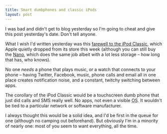 ```yaml
---
title: Smart dumbphones and classic iPods
layout: post
---
```


I was bad and didn't get to blog yesterday so I'm going to cheat and give this post yesterday's date. Don't tell anyone.

What I wish I'd written yesterday was this <a href="http://www.abccopywriting.com/2014/09/12/why-i-loved-the-ipod-classic">farewell to the iPod Classic</a>, which Apple quietly dropped from its store this week (although you can still buy the <a href="http://www.apple.com/uk/ipod-nano/">Nano</a>, which does the same job albeit with a lot less storage &#8211; how long that has, who knows).

No one _needs_ a phone that plays music, or a watch that connects to your phone &#8211; having Twitter, Facebook, music, phone calls and email all in one place creates notification noise, and a constant, twitchy switching between apps.

The corollary of the iPod Classic would be a touchscreen dumb phone that just did calls and SMS really well. No apps, not even a visible <abbr title="Operating System">OS</abbr>. It wouldn't be tied to a particular network or software manufacturer.

I always thought this would be a solid idea, and I'd be first in the queue for one (although no camping out beforehand). But obviously I'm in a minority of nearly one: most of you seem to want everything, all the time.